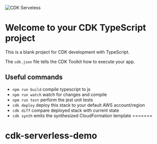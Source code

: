 
![CDK Serveless](https://miro.medium.com/v2/resize:fit:828/format:webp/1*WdHRG3BIBTbwQT4iZnsm_w.png)

# Welcome to your CDK TypeScript project

This is a blank project for CDK development with TypeScript.

The `cdk.json` file tells the CDK Toolkit how to execute your app.

## Useful commands

* `npm run build`   compile typescript to js
* `npm run watch`   watch for changes and compile
* `npm run test`    perform the jest unit tests
* `cdk deploy`      deploy this stack to your default AWS account/region
* `cdk diff`        compare deployed stack with current state
* `cdk synth`       emits the synthesized CloudFormation template
=======
# cdk-serverless-demo


